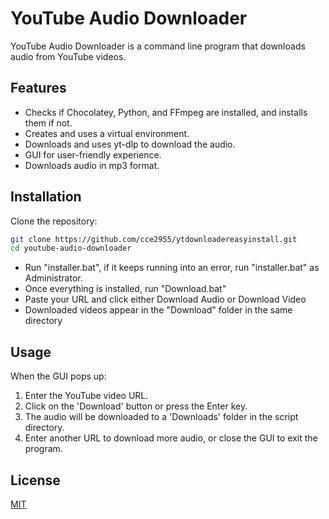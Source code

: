 # YouTube Audio Downloader

YouTube Audio Downloader is a command line program that downloads audio from YouTube videos.

## Features

- Checks if Chocolatey, Python, and FFmpeg are installed, and installs them if not.
- Creates and uses a virtual environment.
- Downloads and uses yt-dlp to download the audio.
- GUI for user-friendly experience.
- Downloads audio in mp3 format.

## Installation

Clone the repository:

```bash
git clone https://github.com/cce2955/ytdownloadereasyinstall.git
cd youtube-audio-downloader
```
- Run "installer.bat", if it keeps running into an error, run "installer.bat" as Administrator.
- Once everything is installed, run "Download.bat"
- Paste your URL and click either Download Audio or Download Video
- Downloaded videos appear in the "Download" folder in the same directory

## Usage

When the GUI pops up:

1. Enter the YouTube video URL.
2. Click on the 'Download' button or press the Enter key.
3. The audio will be downloaded to a 'Downloads' folder in the script directory.
4. Enter another URL to download more audio, or close the GUI to exit the program.

## License

[MIT](https://choosealicense.com/licenses/mit/)
